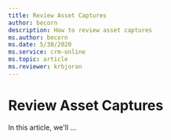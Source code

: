 ```yaml
---
title: Review Asset Captures
author: becorn
description: How to review asset captures
ms.author: becorn
ms.date: 5/30/2020
ms.service: crm-online
ms.topic: article
ms.reviewer: krbjoran
---
```

# Review Asset Captures

In this article, we'll ...
